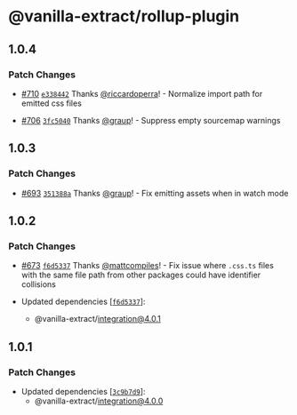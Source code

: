 # @vanilla-extract/rollup-plugin

## 1.0.4

### Patch Changes

- [#710](https://github.com/seek-oss/vanilla-extract/pull/710) [`e338442`](https://github.com/seek-oss/vanilla-extract/commit/e3384428ac7110ccf1f47b80817ca8c976b90b3f) Thanks [@riccardoperra](https://github.com/riccardoperra)! - Normalize import path for emitted css files

* [#706](https://github.com/seek-oss/vanilla-extract/pull/706) [`3fc5040`](https://github.com/seek-oss/vanilla-extract/commit/3fc50406d5e57bb131eaebab42052cb1370cddff) Thanks [@graup](https://github.com/graup)! - Suppress empty sourcemap warnings

## 1.0.3

### Patch Changes

- [#693](https://github.com/seek-oss/vanilla-extract/pull/693) [`351388a`](https://github.com/seek-oss/vanilla-extract/commit/351388ab2f4bfea13d7c2c327b86aabdb1cc2e19) Thanks [@graup](https://github.com/graup)! - Fix emitting assets when in watch mode

## 1.0.2

### Patch Changes

- [#673](https://github.com/seek-oss/vanilla-extract/pull/673) [`f6d5337`](https://github.com/seek-oss/vanilla-extract/commit/f6d5337ae7b955add2bb4a27ffafe1ff55b1a140) Thanks [@mattcompiles](https://github.com/mattcompiles)! - Fix issue where `.css.ts` files with the same file path from other packages could have identifier collisions

- Updated dependencies [[`f6d5337`](https://github.com/seek-oss/vanilla-extract/commit/f6d5337ae7b955add2bb4a27ffafe1ff55b1a140)]:
  - @vanilla-extract/integration@4.0.1

## 1.0.1

### Patch Changes

- Updated dependencies [[`3c9b7d9`](https://github.com/seek-oss/vanilla-extract/commit/3c9b7d9f2f7cba8635e7459c36585109b6616636)]:
  - @vanilla-extract/integration@4.0.0
